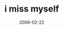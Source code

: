 ---
layout: base.njk
title : 'i miss myself' 
view_title : 'i miss myself' 
year : '2006' 
date : '2006-02-22' 
img_file : '/drawing/imissmyself.png' 
html_file : 'imissmyself' 
next_html : 'iwantedthistowork.html' 
year_order : '84' 
permalink : "title/{{html_file}}.html"
---